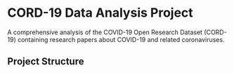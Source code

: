 # CORD-19 Data Analysis Project

A comprehensive analysis of the COVID-19 Open Research Dataset (CORD-19) containing research papers about COVID-19 and related coronaviruses.

## Project Structure
